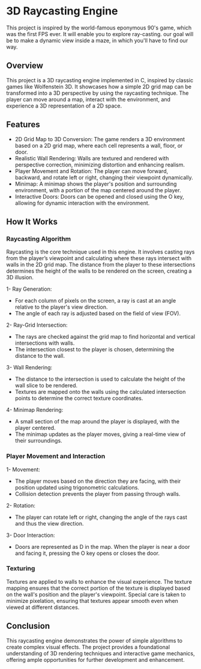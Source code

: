 # 3D Raycasting Engine
 This project is inspired by the world-famous eponymous 90's game, which was the first FPS ever. It will enable you to explore ray-casting. our goal will be to make a dynamic view inside a maze, in which you'll have to find our way. 

 ## Overview
 This project is a 3D raycasting engine implemented in C, inspired by classic games like Wolfenstein 3D. It showcases how a simple 2D grid map can be transformed into a 3D perspective by using the raycasting technique. The player can move around a map, interact with the environment, and experience a 3D representation of a 2D space.

 ## Features
- 2D Grid Map to 3D Conversion: The game renders a 3D environment based on a 2D grid map, where each cell represents a wall, floor, or door.
- Realistic Wall Rendering: Walls are textured and rendered with perspective correction, minimizing distortion and enhancing realism.
- Player Movement and Rotation: The player can move forward, backward, and rotate left or right, changing their viewpoint dynamically.
- Minimap: A minimap shows the player's position and surrounding environment, with a portion of the map centered around the player.
- Interactive Doors: Doors can be opened and closed using the O key, allowing for dynamic interaction with the environment.

## How It Works
### Raycasting Algorithm
Raycasting is the core technique used in this engine. It involves casting rays from the player’s viewpoint and calculating where these rays intersect with walls in the 2D grid map. The distance from the player to these intersections determines the height of the walls to be rendered on the screen, creating a 3D illusion.

1- Ray Generation:

- For each column of pixels on the screen, a ray is cast at an angle relative to the player's view direction.
- The angle of each ray is adjusted based on the field of view (FOV).

2- Ray-Grid Intersection:
- The rays are checked against the grid map to find horizontal and vertical intersections with walls.
- The intersection closest to the player is chosen, determining the distance to the wall.

3- Wall Rendering:
- The distance to the intersection is used to calculate the height of the wall slice to be rendered.
- Textures are mapped onto the walls using the calculated intersection points to determine the correct texture coordinates.

4- Minimap Rendering:
- A small section of the map around the player is displayed, with the player centered.
- The minimap updates as the player moves, giving a real-time view of their surroundings.

### Player Movement and Interaction
1- Movement:
- The player moves based on the direction they are facing, with their position updated using trigonometric calculations.
- Collision detection prevents the player from passing through walls.

2- Rotation:
- The player can rotate left or right, changing the angle of the rays cast and thus the view direction.

3- Door Interaction:
- Doors are represented as D in the map. When the player is near a door and facing it, pressing the O key opens or closes the door.

### Texturing
Textures are applied to walls to enhance the visual experience. The texture mapping ensures that the correct portion of the texture is displayed based on the wall's position and the player's viewpoint. Special care is taken to minimize pixelation, ensuring that textures appear smooth even when viewed at different distances.

## Conclusion
This raycasting engine demonstrates the power of simple algorithms to create complex visual effects. The project provides a foundational understanding of 3D rendering techniques and interactive game mechanics, offering ample opportunities for further development and enhancement.
